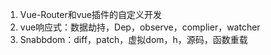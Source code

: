 1. Vue-Router和vue插件的自定义开发
2. vue响应式：数据劫持，Dep，observe，complier，watcher
3. Snabbdom：diff，patch，虚拟dom，h，源码，函数重载
